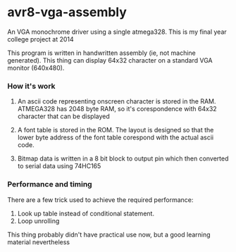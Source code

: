 # avr8-vga-assembly
An VGA monochrome driver using a single atmega328. This is my final year college project at 2014

This program is written in handwritten assembly (ie, not machine generated). This thing can display 64x32 character on a standard VGA monitor (640x480).

### How it's work

1. An ascii code representing onscreen character is stored in the RAM. ATMEGA328 has 2048 byte RAM, so it's corespondence with 64x32 character that can be displayed

2. A font table is stored in the ROM. The layout is designed so that the lower byte address of the font table corespond with the actual ascii code.

3. Bitmap data is written in a 8 bit block to output pin which then converted to serial data using 74HC165

### Performance and timing

There are a few trick used to achieve the required performance:

1. Look up table instead of conditional statement.
2. Loop unrolling

This thing probably didn't have practical use now, but a good learning material nevertheless

